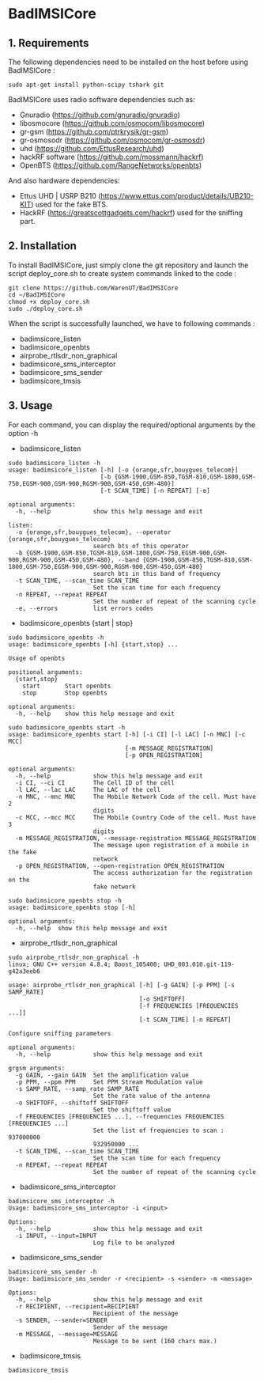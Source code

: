 # BadIMSICore

## 1. Requirements 

The following dependencies need to be installed on the host before using BadIMSICore :
```
sudo apt-get install python-scipy tshark git 
```
BadIMSICore uses radio software dependencies such as:
- Gnuradio (https://github.com/gnuradio/gnuradio)
- libosmocore (https://github.com/osmocom/libosmocore)
- gr-gsm (https://github.com/ptrkrysik/gr-gsm)
- gr-osmosodr (https://github.com/osmocom/gr-osmosdr)
- uhd (https://github.com/EttusResearch/uhd)
- hackRF software (https://github.com/mossmann/hackrf)
- OpenBTS (https://github.com/RangeNetworks/openbts)

And also hardware dependencies:
- Ettus UHD | USRP B210 (https://www.ettus.com/product/details/UB210-KIT) used for the fake BTS.
- HackRF (https://greatscottgadgets.com/hackrf) used for the sniffing part.

## 2. Installation
To install BadIMSICore, just simply clone the git repository and launch the script deploy_core.sh to create system commands linked to the code :
```
git clone https://github.com/WarenUT/BadIMSICore 
cd ~/BadIMSICore
chmod +x deploy_core.sh
sudo ./deploy_core.sh
```
When the script is successfully launched, we have to following commands :
* badimsicore_listen
* badimsicore_openbts
* airprobe_rtlsdr_non_graphical
* badimsicore_sms_interceptor
* badimsicore_sms_sender
* badimsicore_tmsis

## 3. Usage 
For each command, you can display the required/optional arguments by the option -h
* badimsicore_listen
```
sudo badimsicore_listen -h
usage: badimsicore_listen [-h] [-o {orange,sfr,bouygues_telecom}]
                          [-b {GSM-1900,GSM-850,TGSM-810,GSM-1800,GSM-750,EGSM-900,GSM-900,RGSM-900,GSM-450,GSM-480}]
                          [-t SCAN_TIME] [-n REPEAT] [-e]

optional arguments:
  -h, --help            show this help message and exit

listen:
  -o {orange,sfr,bouygues_telecom}, --operator {orange,sfr,bouygues_telecom}
                        search bts of this operator
  -b {GSM-1900,GSM-850,TGSM-810,GSM-1800,GSM-750,EGSM-900,GSM-900,RGSM-900,GSM-450,GSM-480}, --band {GSM-1900,GSM-850,TGSM-810,GSM-1800,GSM-750,EGSM-900,GSM-900,RGSM-900,GSM-450,GSM-480}
                        search bts in this band of frequency
  -t SCAN_TIME, --scan_time SCAN_TIME
                        Set the scan time for each frequency
  -n REPEAT, --repeat REPEAT
                        Set the number of repeat of the scanning cycle
  -e, --errors          list errors codes

```

* badimsicore_openbts {start | stop}
```
sudo badimsicore_openbts -h
usage: badimsicore_openbts [-h] {start,stop} ...

Usage of openbts

positional arguments:
  {start,stop}
    start       Start openbts
    stop        Stop openbts

optional arguments:
  -h, --help    show this help message and exit
  
sudo badimsicore_openbts start -h
usage: badimsicore_openbts start [-h] [-i CI] [-l LAC] [-n MNC] [-c MCC]
                                 [-m MESSAGE_REGISTRATION]
                                 [-p OPEN_REGISTRATION]

optional arguments:
  -h, --help            show this help message and exit
  -i CI, --ci CI        The Cell ID of the cell
  -l LAC, --lac LAC     The LAC of the cell
  -n MNC, --mnc MNC     The Mobile Network Code of the cell. Must have 2
                        digits
  -c MCC, --mcc MCC     The Mobile Country Code of the cell. Must have 3
                        digits
  -m MESSAGE_REGISTRATION, --message-registration MESSAGE_REGISTRATION
                        The message upon registration of a mobile in the fake
                        network
  -p OPEN_REGISTRATION, --open-registration OPEN_REGISTRATION
                        The access authorization for the registration on the
                        fake network  
  
sudo badimsicore_openbts stop -h 
usage: badimsicore_openbts stop [-h]

optional arguments:
  -h, --help  show this help message and exit
```
* airprobe_rtlsdr_non_graphical
```
sudo airprobe_rtlsdr_non_graphical -h
linux; GNU C++ version 4.8.4; Boost_105400; UHD_003.010.git-119-g42a3eeb6

usage: airprobe_rtlsdr_non_graphical [-h] [-g GAIN] [-p PPM] [-s SAMP_RATE]
                                     [-o SHIFTOFF]
                                     [-f FREQUENCIES [FREQUENCIES ...]]
                                     [-t SCAN_TIME] [-n REPEAT]

Configure sniffing parameters

optional arguments:
  -h, --help            show this help message and exit

grgsm arguments:
  -g GAIN, --gain GAIN  Set the amplification value
  -p PPM, --ppm PPM     Set PPM Stream Modulation value
  -s SAMP_RATE, --samp_rate SAMP_RATE
                        Set the rate value of the antenna
  -o SHIFTOFF, --shiftoff SHIFTOFF
                        Set the shiftoff value
  -f FREQUENCIES [FREQUENCIES ...], --frequencies FREQUENCIES [FREQUENCIES ...]
                        Set the list of frequencies to scan : 937000000
                        932950000 ...
  -t SCAN_TIME, --scan_time SCAN_TIME
                        Set the scan time for each frequency
  -n REPEAT, --repeat REPEAT
                        Set the number of repeat of the scanning cycle
```

* badimsicore_sms_interceptor
```
badimsicore_sms_interceptor -h
Usage: badimsicore_sms_interceptor -i <input>

Options:
  -h, --help            show this help message and exit
  -i INPUT, --input=INPUT
                        Log file to be analyzed
```

* badimsicore_sms_sender
```
badimsicore_sms_sender -h
Usage: badimsicore_sms_sender -r <recipient> -s <sender> -m <message>

Options:
  -h, --help            show this help message and exit
  -r RECIPIENT, --recipient=RECIPIENT
                        Recipient of the message
  -s SENDER, --sender=SENDER
                        Sender of the message
  -m MESSAGE, --message=MESSAGE
                        Message to be sent (160 chars max.)
```

* badimsicore_tmsis
```
badimsicore_tmsis
```
